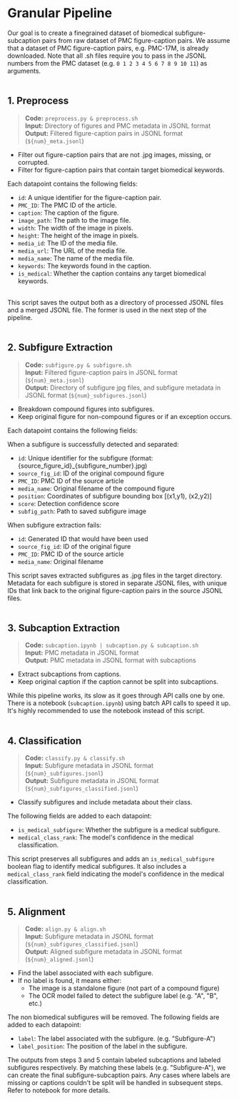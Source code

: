 # **Granular Pipeline**
Our goal is to create a finegrained dataset of biomedical subfigure-subcaption pairs from raw dataset of PMC figure-caption pairs. We assume that a dataset of PMC figure-caption pairs, e.g. PMC-17M, is already downloaded. Note that all .sh files require you to pass in the JSONL numbers from the PMC dataset (e.g. `0 1 2 3 4 5 6 7 8 9 10 11`) as arguments. <br><br>


## **1. Preprocess**
> **Code:**  `preprocess.py & preprocess.sh` <br>
> **Input:** Directory of figures and PMC metadata in JSONL format <br>
> **Output:** Filtered figure-caption pairs in JSONL format (`${num}_meta.jsonl`) <br>

- Filter out figure-caption pairs that are not .jpg images, missing, or corrupted.
- Filter for figure-caption pairs that contain target biomedical keywords.

Each datapoint contains the following fields:
- `id`: A unique identifier for the figure-caption pair.
- `PMC_ID`: The PMC ID of the article.
- `caption`: The caption of the figure.
- `image_path`: The path to the image file.
- `width`: The width of the image in pixels.
- `height`: The height of the image in pixels.
- `media_id`: The ID of the media file.
- `media_url`: The URL of the media file.
- `media_name`: The name of the media file.
- `keywords`: The keywords found in the caption.
- `is_medical`: Whether the caption contains any target biomedical keywords.
<br><br>

This script saves the output both as a directory of processed JSONL files and a merged JSONL file. The former is used in the next step of the pipeline.
<br><br>


## **2. Subfigure Extraction**
> **Code:**  `subfigure.py & subfigure.sh` <br>
> **Input:**  Filtered figure-caption pairs in JSONL format (`${num}_meta.jsonl`) <br>
> **Output:**  Directory of subfigure jpg files, and subfigure metadata in JSONL format (`${num}_subfigures.jsonl`) <br>

- Breakdown compound figures into subfigures.
- Keep original figure for non-compound figures or if an exception occurs.

Each datapoint contains the following fields:

When a subfigure is successfully detected and separated:
- `id`: Unique identifier for the subfigure (format: {source_figure_id}_{subfigure_number}.jpg)
- `source_fig_id`: ID of the original compound figure
- `PMC_ID`: PMC ID of the source article
- `media_name`: Original filename of the compound figure
- `position`: Coordinates of subfigure bounding box [(x1,y1), (x2,y2)]
- `score`: Detection confidence score
- `subfig_path`: Path to saved subfigure image

When subfigure extraction fails:
- `id`: Generated ID that would have been used
- `source_fig_id`: ID of the original figure
- `PMC_ID`: PMC ID of the source article  
- `media_name`: Original filename

This script saves extracted subfigures as .jpg files in the target directory. Metadata for each subfigure is stored in separate JSONL files, with unique IDs that link back to the original figure-caption pairs in the source JSONL files.
<br><br>


## **3. Subcaption Extraction**
> **Code:**  `subcaption.ipynb | subcaption.py & subcaption.sh` <br>
> **Input:**  PMC metadata in JSONL format <br>
> **Output:**  PMC metadata in JSONL format with subcaptions <br>

- Extract subcaptions from captions.
- Keep original caption if the caption cannot be split into subcaptions.

While this pipeline works, its slow as it goes through API calls one by one. There is a notebook (`subcaption.ipynb`) using batch API calls to speed it up. It's highly recommended to use the notebook instead of this script.
<br><br>


## **4. Classification**
> **Code:**  `classify.py & classify.sh` <br>
> **Input:**  Subfigure metadata in JSONL format (`${num}_subfigures.jsonl`) <br>
> **Output:**  Subfigure metadata in JSONL format (`${num}_subfigures_classified.jsonl`) <br>

- Classify subfigures and include metadata about their class.

The following fields are added to each datapoint:
- `is_medical_subfigure`: Whether the subfigure is a medical subfigure.
- `medical_class_rank`: The model's confidence in the medical classification.

This script preserves all subfigures and adds an `is_medical_subfigure` boolean flag to identify medical subfigures. It also includes a `medical_class_rank` field indicating the model's confidence in the medical classification.
<br><br>


## **5. Alignment**
> **Code:**  `align.py & align.sh` <br>
> **Input:**  Subfigure metadata in JSONL format (`${num}_subfigures_classified.jsonl`) <br>
> **Output:**  Aligned subfigure metadata in JSONL format (`${num}_aligned.jsonl`) <br>

- Find the label associated with each subfigure.
- If no label is found, it means either:
  - The image is a standalone figure (not part of a compound figure)
  - The OCR model failed to detect the subfigure label (e.g. "A", "B", etc.)

The non biomedical subfigures will be removed. The following fields are added to each datapoint:
- `label`: The label associated with the subfigure. (e.g. "Subfigure-A")
- `label_position`: The position of the label in the subfigure.


The outputs from steps 3 and 5 contain labeled subcaptions and labeled subfigures respectively. By matching these labels (e.g. "Subfigure-A"), we can create the final subfigure-subcaption pairs. Any cases where labels are missing or captions couldn't be split will be handled in subsequent steps. Refer to notebook for more details.
<br><br>

